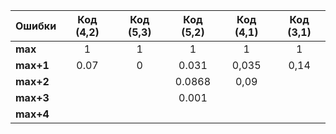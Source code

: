 | Ошибки       | Код (4,2) | Код (5,3) | Код (5,2) | Код (4,1)  | Код (3,1)  |
|--------------|:---------:|:---------:|:---------:|:----------:|:----------:|
| **max**      |    1      |    1      |    1      |     1      |     1      |
| **max+1**    |   0.07    |    0      |   0.031   |   0,035    |    0,14    |
| **max+2**    |           |           |   0.0868  |   0,09     |            |
| **max+3**    |           |           |   0.001   |            |            |
| **max+4**    |           |           |           |            |            |
